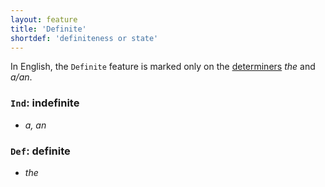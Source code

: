 ```yaml
---
layout: feature
title: 'Definite'
shortdef: 'definiteness or state'
---
```


In English, the `Definite` feature is marked only on the [determiners](en-pos/DET) _the_ and _a/an_. 

### `Ind`: indefinite

* _a, an_

### `Def`: definite

* _the_
 

